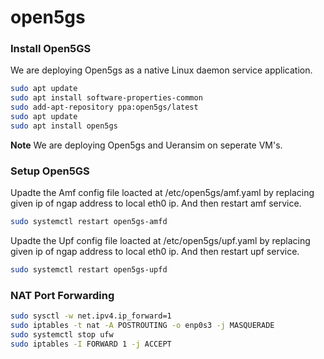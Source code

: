 # open5gs

### Install Open5GS
We are deploying Open5gs as a native Linux daemon service application.
```bash
sudo apt update
sudo apt install software-properties-common
sudo add-apt-repository ppa:open5gs/latest
sudo apt update
sudo apt install open5gs
```
**Note** We are deploying Open5gs and Ueransim on seperate VM's.

### Setup Open5GS

Upadte the Amf config file loacted at /etc/open5gs/amf.yaml by replacing given ip of ngap address to local eth0 ip.
And then restart amf service.
```bash
sudo systemctl restart open5gs-amfd
```
Upadte the Upf config file loacted at /etc/open5gs/upf.yaml by replacing given ip of ngap address to local eth0 ip.
And then restart upf service.
```bash
sudo systemctl restart open5gs-upfd
```
### NAT Port Forwarding
```bash
sudo sysctl -w net.ipv4.ip_forward=1
sudo iptables -t nat -A POSTROUTING -o enp0s3 -j MASQUERADE
sudo systemctl stop ufw
sudo iptables -I FORWARD 1 -j ACCEPT
```

